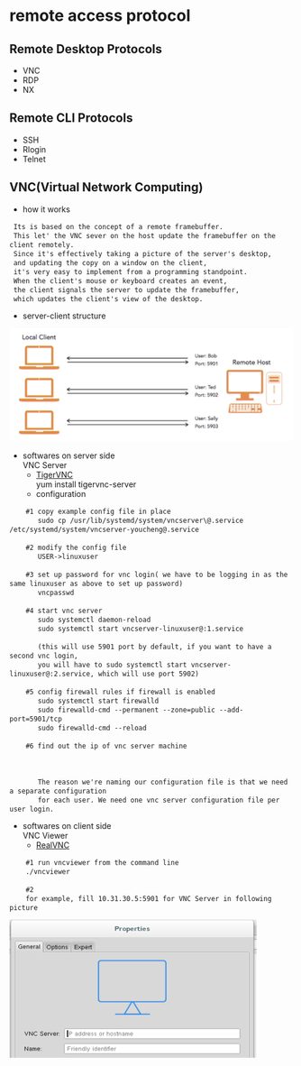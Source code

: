 remote access protocol
======================

Remote Desktop Protocols
------------------------
- VNC
- RDP
- NX

Remote CLI Protocols
--------------------
- SSH
- Rlogin
- Telnet


VNC(Virtual Network Computing)
------------------------------
- how it works
```
 Its is based on the concept of a remote framebuffer.
 This let' the VNC sever on the host update the framebuffer on the client remotely.
 Since it's effectively taking a picture of the server's desktop,
 and updating the copy on a window on the client,
 it's very easy to implement from a programming standpoint.
 When the client's mouse or keyboard creates an event,
 the client signals the server to update the framebuffer,
 which updates the client's view of the desktop.
```

- server-client structure

![VNCServerClient](https://github.com/Youcheng/LinuxBasics/blob/master/pictures/VNCServerClient.png)

- softwares on server side<br>
    VNC Server<br>
    - [TigerVNC](http://tigervnc.org/)<br>
    yum install tigervnc-server
    - configuration
```
    #1 copy example config file in place
       sudo cp /usr/lib/systemd/system/vncserver\@.service /etc/systemd/system/vncserver-youcheng@.service

    #2 modify the config file
       USER->linuxuser

    #3 set up password for vnc login( we have to be logging in as the same linuxuser as above to set up password)
       vncpasswd

    #4 start vnc server
       sudo systemctl daemon-reload
       sudo systemctl start vncserver-linuxuser@:1.service

       (this will use 5901 port by default, if you want to have a second vnc login,
       you will have to sudo systemctl start vncserver-linuxuser@:2.service, which will use port 5902)

    #5 config firewall rules if firewall is enabled
       sudo systemctl start firewalld
       sudo firewalld-cmd --permanent --zone=public --add-port=5901/tcp
       sudo firewalld-cmd --reload

    #6 find out the ip of vnc server machine



       The reason we're naming our configuration file is that we need a separate configuration
       for each user. We need one vnc server configuration file per user login.
```

- softwares on client side<br>
    VNC Viewer<br>
    - [RealVNC](https://www.realvnc.com/en/download/vnc/)

```
    #1 run vncviewer from the command line
    ./vncviewer

    #2
    for example, fill 10.31.30.5:5901 for VNC Server in following picture
```
![vncviewer](https://github.com/Youcheng/LinuxBasics/blob/master/pictures/vncviewer.png)

